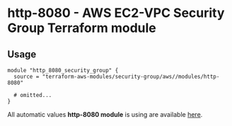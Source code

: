 # http-8080 - AWS EC2-VPC Security Group Terraform module

## Usage

```hcl
module "http_8080_security_group" {
  source = "terraform-aws-modules/security-group/aws//modules/http-8080"

  # omitted...
}
```

All automatic values **http-8080 module** is using are available [here](https://github.com/terraform-aws-modules/terraform-aws-security-group/blob/master/modules/http-8080/auto_values.tf).

<!-- BEGINNING OF PRE-COMMIT-TERRAFORM DOCS HOOK -->
<!-- END OF PRE-COMMIT-TERRAFORM DOCS HOOK -->
